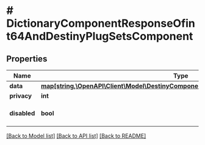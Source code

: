 # # DictionaryComponentResponseOfint64AndDestinyPlugSetsComponent

## Properties

Name | Type | Description | Notes
------------ | ------------- | ------------- | -------------
**data** | [**map[string,\OpenAPI\Client\Model\DestinyComponentsPlugSetsDestinyPlugSetsComponent]**](DestinyComponentsPlugSetsDestinyPlugSetsComponent.md) |  | [optional]
**privacy** | **int** |  | [optional]
**disabled** | **bool** | If true, this component is disabled. | [optional]

[[Back to Model list]](../../README.md#models) [[Back to API list]](../../README.md#endpoints) [[Back to README]](../../README.md)
